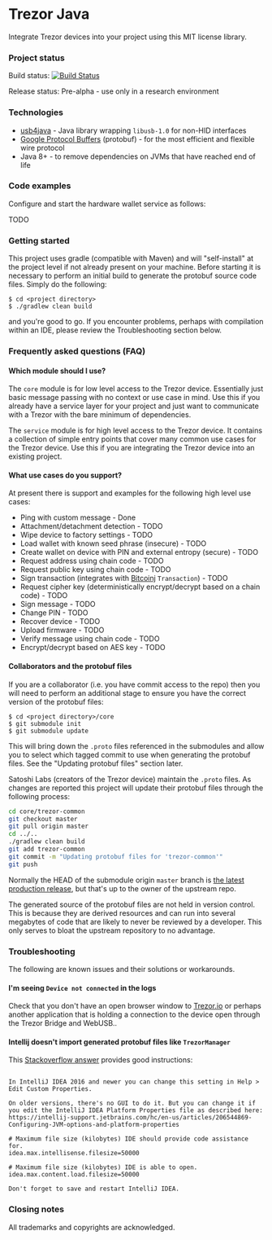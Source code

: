# Trezor Java

Integrate Trezor devices into your project using this MIT license library. 

### Project status

Build status: [![Build Status](https://api.travis-ci.org/gary-rowe/trezor-java.svg?branch=develop)](https://travis-ci.org/gary-rowe/trezor-java#)

Release status: Pre-alpha - use only in a research environment

### Technologies

* [usb4java](https://github.com/usb4java/usb4java) - Java library wrapping `libusb-1.0` for non-HID interfaces
* [Google Protocol Buffers](https://code.google.com/p/protobuf/) (protobuf) - for the most efficient and flexible wire protocol
* Java 8+ - to remove dependencies on JVMs that have reached end of life

### Code examples

Configure and start the hardware wallet service as follows:

TODO

### Getting started

This project uses gradle (compatible with Maven) and will "self-install" at the project level if not already 
present on your machine. Before starting it is necessary to perform an initial build to generate the protobuf
source code files. Simply do the following:

```
$ cd <project directory>
$ ./gradlew clean build
```

and you're good to go. If you encounter problems, perhaps with compilation within an IDE, please review the Troubleshooting section below.

### Frequently asked questions (FAQ)

#### Which module should I use?

The `core` module is for low level access to the Trezor device. Essentially just basic message passing with no context or use
case in mind. Use this if you already have a service layer for your project and just want to communicate with a Trezor
with the bare minimum of dependencies.

The `service` module is for high level access to the Trezor device. It contains a collection of simple entry points that cover many 
common use cases for the Trezor device. Use this if you are integrating the Trezor device into an existing project.

#### What use cases do you support?

At present there is support and examples for the following high level use cases:

* Ping with custom message - Done
* Attachment/detachment detection - TODO
* Wipe device to factory settings - TODO
* Load wallet with known seed phrase (insecure) - TODO
* Create wallet on device with PIN and external entropy (secure) - TODO
* Request address using chain code - TODO
* Request public key using chain code - TODO
* Sign transaction (integrates with [Bitcoinj](http://bitcoinj.org) `Transaction`) - TODO
* Request cipher key (deterministically encrypt/decrypt based on a chain code) - TODO
* Sign message - TODO
* Change PIN - TODO
* Recover device - TODO 
* Upload firmware - TODO
* Verify message using chain code - TODO
* Encrypt/decrypt based on AES key - TODO

#### Collaborators and the protobuf files

If you are a collaborator (i.e. you have commit access to the repo) then you will need to perform an additional stage to ensure you have
the correct version of the protobuf files:

```
$ cd <project directory>/core
$ git submodule init
$ git submodule update
```
This will bring down the `.proto` files referenced in the submodules and allow you to select which tagged commit to use when generating
the protobuf files. See the "Updating protobuf files" section later.

Satoshi Labs (creators of the Trezor device) maintain the `.proto` files. As changes are reported this project will update their protobuf files through the following process: 

```bash
cd core/trezor-common
git checkout master
git pull origin master
cd ../..
./gradlew clean build
git add trezor-common
git commit -m "Updating protobuf files for 'trezor-common'"
git push
```

Normally the HEAD of the submodule origin `master` branch is [the latest production release](http://nvie.com/posts/a-successful-git-branching-model/), but that's 
up to the owner of the upstream repo.

The generated source of the protobuf files are not held in version control. This is because they are derived resources and can run into several megabytes of code
that are likely to never be reviewed by a developer. This only serves to bloat the upstream repository to no advantage.

### Troubleshooting

The following are known issues and their solutions or workarounds.

#### I'm seeing `Device not connected` in the logs

Check that you don't have an open browser window to [Trezor.io](https://trezor.io) or perhaps another application that is holding a connection to the device open
through the Trezor Bridge and WebUSB.. 

#### Intellij doesn't import generated protobuf files like `TrezorManager`

This [Stackoverflow answer](https://stackoverflow.com/a/47411405/396747) provides good instructions:

```text

In IntelliJ IDEA 2016 and newer you can change this setting in Help > Edit Custom Properties.

On older versions, there's no GUI to do it. But you can change it if you edit the IntelliJ IDEA Platform Properties file as described here: https://intellij-support.jetbrains.com/hc/en-us/articles/206544869-Configuring-JVM-options-and-platform-properties

# Maximum file size (kilobytes) IDE should provide code assistance for.
idea.max.intellisense.filesize=50000

# Maximum file size (kilobytes) IDE is able to open.
idea.max.content.load.filesize=50000

Don't forget to save and restart IntelliJ IDEA.

```

### Closing notes

All trademarks and copyrights are acknowledged.
